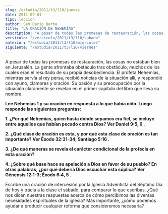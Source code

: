 ```yaml
---
slug: /estudia/2011/t3/l10/jueves
date: 2011-09-01
tipo: leccion
author: Sem Dario Barba
title: "LA ORACIÓN DE NEHEMÍAS"
description: "A pesar de todas las promesas de restauración, las cosas no estaban bien en Jerusalén. La gente afrontaba obstáculo tras obstáculo, muchos de los cuales eran el resultado de su propia desobediencia."
versiculo: "/versiculo/2011/t3/l10/sabado"
anterior: "/estudia/2011/t3/l10/miercoles"
siguiente: "/estudia/2011/t3/l10/viernes"
---
```


A pesar de todas las promesas de restauración, las cosas no estaban bien en Jerusalén. La gente afrontaba obstáculo tras obstáculo, muchos de los cuales eran el resultado de su propia desobediencia. El profeta Nehemías, mientras servía al rey persa, recibió noticias de la situación allí, y respondió con ayuno, clamores y oración. Su pasión y su preocupación por la situación claramente se revelan en el primer capítulo del libro que lleva su nombre.

**Lee Nehemías 1 y su oración en respuesta a lo que había oído. Luego responde las siguientes preguntas:**

**1\. ¿Por qué Nehemías, quien hasta donde sepamos era fiel, se incluye entre aquellos que habían pecado contra Dios? Ver Daniel 9:5, 6 .**

**2\. ¿Qué clase de oración es esta, y por qué esta clase de oración es tan importante? Ver Éxodo 32:31-34; Santiago 5:16 .**

**3\. ¿De qué maneras se revela el carácter condicional de la profecía en esta oración?**

**4\. ¿Sobre qué base hace su apelación a Dios en favor de su pueblo? En otras palabras, ¿por qué debería Dios escuchar esta súplica? Ver Génensis 12:1-3; Éxodo 6:4, 5 .**

Escribe una oración de intercesión por la Iglesia Adventista del Séptimo Día de hoy y tráela a la clase el sábado, para comparar lo que escribas. ¿Qué nos dicen nuestras respuestas acerca de cómo percibimos las diversas necesidades espirituales de la iglesia? Más importante, ¿cómo podemos ayudar a producir cualquier reforma que consideremos necesaria?
